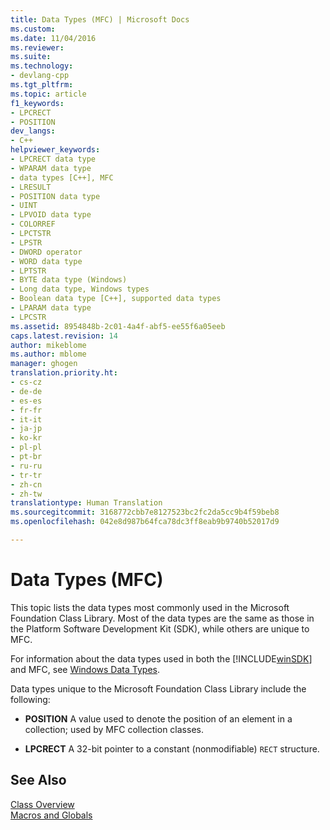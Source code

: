 ```yaml
---
title: Data Types (MFC) | Microsoft Docs
ms.custom: 
ms.date: 11/04/2016
ms.reviewer: 
ms.suite: 
ms.technology:
- devlang-cpp
ms.tgt_pltfrm: 
ms.topic: article
f1_keywords:
- LPCRECT
- POSITION
dev_langs:
- C++
helpviewer_keywords:
- LPCRECT data type
- WPARAM data type
- data types [C++], MFC
- LRESULT
- POSITION data type
- UINT
- LPVOID data type
- COLORREF
- LPCTSTR
- LPSTR
- DWORD operator
- WORD data type
- LPTSTR
- BYTE data type (Windows)
- Long data type, Windows types
- Boolean data type [C++], supported data types
- LPARAM data type
- LPCSTR
ms.assetid: 8954848b-2c01-4a4f-abf5-ee55f6a05eeb
caps.latest.revision: 14
author: mikeblome
ms.author: mblome
manager: ghogen
translation.priority.ht:
- cs-cz
- de-de
- es-es
- fr-fr
- it-it
- ja-jp
- ko-kr
- pl-pl
- pt-br
- ru-ru
- tr-tr
- zh-cn
- zh-tw
translationtype: Human Translation
ms.sourcegitcommit: 3168772cbb7e8127523bc2fc2da5cc9b4f59beb8
ms.openlocfilehash: 042e8d987b64fca78dc3ff8eab9b9740b52017d9

---
```

# Data Types (MFC)
This topic lists the data types most commonly used in the Microsoft Foundation Class Library. Most of the data types are the same as those in the Platform Software Development Kit (SDK), while others are unique to MFC.  
  
 For information about the data types used in both the             [!INCLUDE[winSDK](../../atl/includes/winsdk_md.md)] and MFC, see             [Windows Data Types](http://msdn.microsoft.com/library/windows/desktop/aa383751).  
  
 Data types unique to the Microsoft Foundation Class Library include the following:  
  
-   **POSITION** A value used to denote the position of an element in a collection; used by MFC collection classes.  
  
-   **LPCRECT** A 32-bit pointer to a constant (nonmodifiable)                     `RECT` structure.  
  
## See Also  
 [Class Overview](../../mfc/class-library-overview.md)   
 [Macros and Globals](../../mfc/reference/mfc-macros-and-globals.md)



<!--HONumber=Jan17_HO2-->


